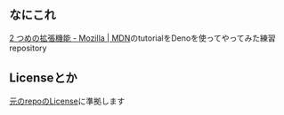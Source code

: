 ## なにこれ

[2 つめの拡張機能 - Mozilla | MDN](https://developer.mozilla.org/ja/docs/Mozilla/Add-ons/WebExtensions/Your_second_WebExtension)のtutorialをDenoを使ってやってみた練習repository

## Licenseとか

[元のrepoのLicense](https://github.com/mdn/webextensions-examples/blob/master/LICENSE)に準拠します
